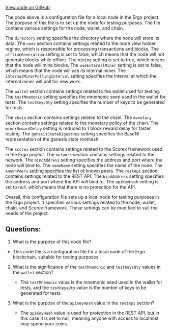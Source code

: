 [View code on GitHub](https://github.com/ergoplatform/ergo/target/scala-2.12/classes/node2/application.conf)

The code above is a configuration file for a local node in the Ergo project. The purpose of this file is to set up the node for testing purposes. The file contains various settings for the node, wallet, and chain.

The `directory` setting specifies the directory where the node will store its data. The `node` section contains settings related to the node view holder regime, which is responsible for processing transactions and blocks. The `offlineGeneration` setting is set to false, which means that the node will not generate blocks while offline. The `mining` setting is set to true, which means that the node will mine blocks. The `useExternalMiner` setting is set to false, which means that the node will use its internal miner. The `internalMinerPollingInterval` setting specifies the interval at which the internal miner will poll for new work.

The `wallet` section contains settings related to the wallet used for testing. The `testMnemonic` setting specifies the mnemonic seed used in the wallet for tests. The `testKeysQty` setting specifies the number of keys to be generated for tests.

The `chain` section contains settings related to the chain. The `monetary` section contains settings related to the monetary policy of the chain. The `minerRewardDelay` setting is reduced to 1 block reward delay for faster testing. The `genesisStateDigestHex` setting specifies the Base16 representation of the genesis state roothash.

The `scorex` section contains settings related to the Scorex framework used in the Ergo project. The `network` section contains settings related to the network. The `bindAddress` setting specifies the address and port where the node will bind to. The `nodeName` setting specifies the name of the node. The `knownPeers` setting specifies the list of known peers. The `restApi` section contains settings related to the REST API. The `bindAddress` setting specifies the address and port where the API will bind to. The `apiKeyHash` setting is set to null, which means that there is no protection for the API.

Overall, this configuration file sets up a local node for testing purposes in the Ergo project. It specifies various settings related to the node, wallet, chain, and Scorex framework. These settings can be modified to suit the needs of the project.
## Questions: 
 1. What is the purpose of this code file?
   - This code file is a configuration file for a local node of the Ergo blockchain, suitable for testing purposes.

2. What is the significance of the `testMnemonic` and `testKeysQty` values in the `wallet` section?
   - The `testMnemonic` value is the mnemonic seed used in the wallet for tests, and the `testKeysQty` value is the number of keys to be generated for tests.

3. What is the purpose of the `apiKeyHash` value in the `restApi` section?
   - The `apiKeyHash` value is used for protection in the REST API, but in this case it is set to null, meaning anyone with access to localhost may spend your coins.